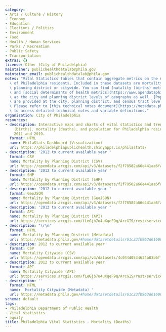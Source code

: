 ```yaml
---
category:
- Arts / Culture / History
- Economy
- Education
- Elections / Politics
- Environment
- Food
- Health / Human Services
- Parks / Recreation
- Public Safety
- Transportation
extras: {}
license: Other (City of Philadelphia)
maintainer: publichealthdatalab@phila.gov
maintainer_email: publichealthdatalab@phila.gov
notes: "Vital Statistics tables that contain aggregate metrics on the mortality (deaths)\
  \ of Philadelphia residents. Included in these datasets are mortality  metrics by\
  \ planning district or citywide. You can find [natality (births) metrics](https://www.opendataphilly.org/dataset/philadelphia-vital-statistics-natality-births),\
  \ and [social determinants of health metrics](https://www.opendataphilly.org/dataset/philadelphia-vital-statistics-social-determinants-of-health-sdoh)\
  \ at the city and planning district levels of geography as well. [Population metrics](https://www.opendataphilly.org/dataset/philadelphia-vital-statistics-population-metrics)\
  \ are provided at the city, planning district, and census tract levels of geography.\
  \ Please refer to [this technical notes document](https://metadata.phila.gov/#home/datasetdetails/61c23fb963d616001ef54695/representationdetails/624cb0c4782b6a001ebc26f3/kn-asset/142-534-251-6279872beb52cc001e87008f/technicalnotesformetadata5.9.22.pdf)\
  \ to access detailed technical notes and variable definitions."
organization: City of Philadelphia
resources:
- description: Interactive maps and charts of vital statistics and trends in natality
    (births), mortality (deaths), and population for Philadelphia residents between
    2011 and 2019.
  format: HTML
  name: PhilaStats Dashboard (Visualization)
  url: https://philadelphiapublichealth.shinyapps.io/philastats/
- description: '2012 to current available year '
  format: CSV
  name: Mortality by Planning District (CSV)
  url: https://opendata.arcgis.com/api/v3/datasets/f2f78582a66e441aa6fa5b900c63a9cb_0/downloads/data?format=csv&spatialRefId=4326
- description: '2012 to current available year '
  format: SHP
  name: Mortality by Planning District (SHP)
  url: https://opendata.arcgis.com/api/v3/datasets/f2f78582a66e441aa6fa5b900c63a9cb_0/downloads/data?format=shp&spatialRefId=4326
- description: '2012 to current available year '
  format: GeoJSON
  name: Mortality by Planning District (GeoJSON)
  url: https://opendata.arcgis.com/api/v3/datasets/f2f78582a66e441aa6fa5b900c63a9cb_0/downloads/data?format=geojson&spatialRefId=4326
- description: '2012 to current available year '
  format: API
  name: Mortality by Planning District (API)
  url: https://services.arcgis.com/fLeGjb7u4uXqeF9q/ArcGIS/rest/services/Vital_Mortality_PD/FeatureServer/0/query?where=1%3D1
- description: "\r\n"
  format: HTML
  name: Mortality by Planning District (Metadata)
  url: https://metadata.phila.gov/#home/datasetdetails/61c23fb963d616001ef54695/representationdetails/61c2413b499c45001e4561c6/
- description: 2012 to current available year
  format: CSV
  name: Mortality Citywide (CSV)
  url: https://opendata.arcgis.com/api/v3/datasets/4c044d0534634a83b6ff2e9b8d33824e_0/downloads/data?format=csv&spatialRefId=4326
- description: 2012 to current available year
  format: API
  name: Mortality Citywide (API)
  url: https://services.arcgis.com/fLeGjb7u4uXqeF9q/ArcGIS/rest/services/Vital_Mortality_Cty/FeatureServer/0/query?where=1%3D1
- description: ''
  format: HTML
  name: 'Mortality Citywide (Metadata) '
  url: https://metadata.phila.gov/#home/datasetdetails/61c23fb963d616001ef54695/representationdetails/61c240e7499c45001e456169/
schema: default
tags:
- Philadelphia Department of Public Health
- Vital statistics
- equity
title: Philadelphia Vital Statistics - Mortality (Deaths)
---
```

